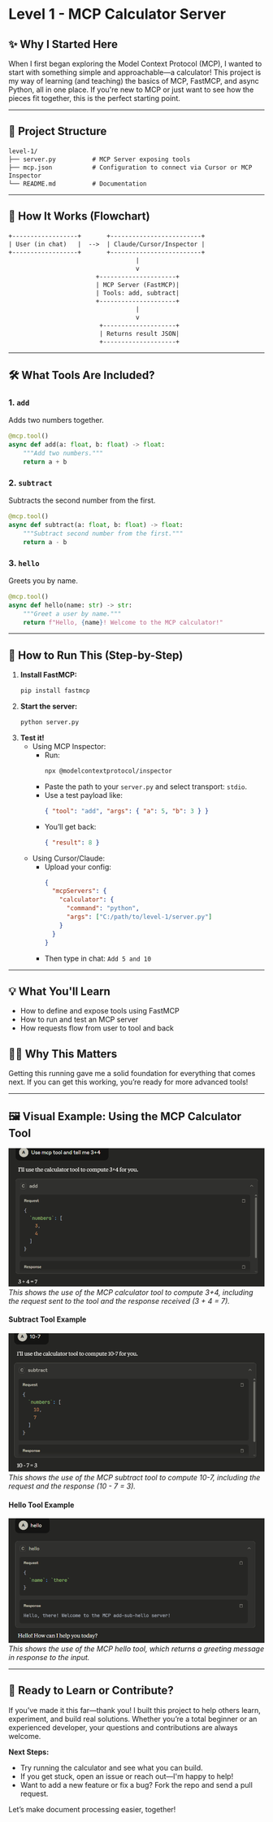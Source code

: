 # Level 1 - MCP Calculator Server

## ✨ Why I Started Here

When I first began exploring the Model Context Protocol (MCP), I wanted to start with something simple and approachable—a calculator! This project is my way of learning (and teaching) the basics of MCP, FastMCP, and async Python, all in one place. If you're new to MCP or just want to see how the pieces fit together, this is the perfect starting point.

---

## 📆 Project Structure

```text
level-1/
├── server.py          # MCP Server exposing tools
├── mcp.json           # Configuration to connect via Cursor or MCP Inspector
└── README.md          # Documentation
```

---

## 🔄 How It Works (Flowchart)

```text
+------------------+       +-------------------------+
| User (in chat)   |  -->  | Claude/Cursor/Inspector |
+------------------+       +-------------------------+
                                   |
                                   v
                        +---------------------+
                        | MCP Server (FastMCP)|
                        | Tools: add, subtract|
                        +---------------------+
                                   |
                                   v
                         +--------------------+
                         | Returns result JSON|
                         +--------------------+
```

---

## 🛠️ What Tools Are Included?

### 1. `add`
Adds two numbers together.

```python
@mcp.tool()
async def add(a: float, b: float) -> float:
    """Add two numbers."""
    return a + b
```

### 2. `subtract`
Subtracts the second number from the first.

```python
@mcp.tool()
async def subtract(a: float, b: float) -> float:
    """Subtract second number from the first."""
    return a - b
```

### 3. `hello`
Greets you by name.

```python
@mcp.tool()
async def hello(name: str) -> str:
    """Greet a user by name."""
    return f"Hello, {name}! Welcome to the MCP calculator!"
```

---

## 🚀 How to Run This (Step-by-Step)

1. **Install FastMCP:**
   ```bash
   pip install fastmcp
   ```
2. **Start the server:**
   ```bash
   python server.py
   ```
3. **Test it!**
   - Using MCP Inspector:
     - Run:
       ```bash
       npx @modelcontextprotocol/inspector
       ```
     - Paste the path to your `server.py` and select transport: `stdio`.
     - Use a test payload like:
       ```json
       { "tool": "add", "args": { "a": 5, "b": 3 } }
       ```
     - You’ll get back:
       ```json
       { "result": 8 }
       ```
   - Using Cursor/Claude:
     - Upload your config:
       ```json
       {
         "mcpServers": {
           "calculator": {
             "command": "python",
             "args": ["C:/path/to/level-1/server.py"]
           }
         }
       }
       ```
     - Then type in chat: `Add 5 and 10`

---

## 💡 What You'll Learn
- How to define and expose tools using FastMCP
- How to run and test an MCP server
- How requests flow from user to tool and back

## 🧑‍💻 Why This Matters
Getting this running gave me a solid foundation for everything that comes next. If you can get this working, you’re ready for more advanced tools!

---

## 🖼️ Visual Example: Using the MCP Calculator Tool

![MCP Calculator Example](../images/Screenshot%202025-07-09%20201953.png)
*This shows the use of the MCP calculator tool to compute 3+4, including the request sent to the tool and the response received (3 + 4 = 7).* 

#### Subtract Tool Example

![MCP Subtract Example](../images/Screenshot%202025-07-09%20202324.png)
*This shows the use of the MCP subtract tool to compute 10-7, including the request and the response (10 - 7 = 3).* 

#### Hello Tool Example

![MCP Hello Example](../images/Screenshot%202025-07-09%20202419.png)
*This shows the use of the MCP hello tool, which returns a greeting message in response to the input.*

---

## 🙌 Ready to Learn or Contribute?

If you’ve made it this far—thank you! I built this project to help others learn, experiment, and build real solutions. Whether you’re a total beginner or an experienced developer, your questions and contributions are always welcome.

**Next Steps:**
- Try running the calculator and see what you can build.
- If you get stuck, open an issue or reach out—I'm happy to help!
- Want to add a new feature or fix a bug? Fork the repo and send a pull request.

Let’s make document processing easier, together!
